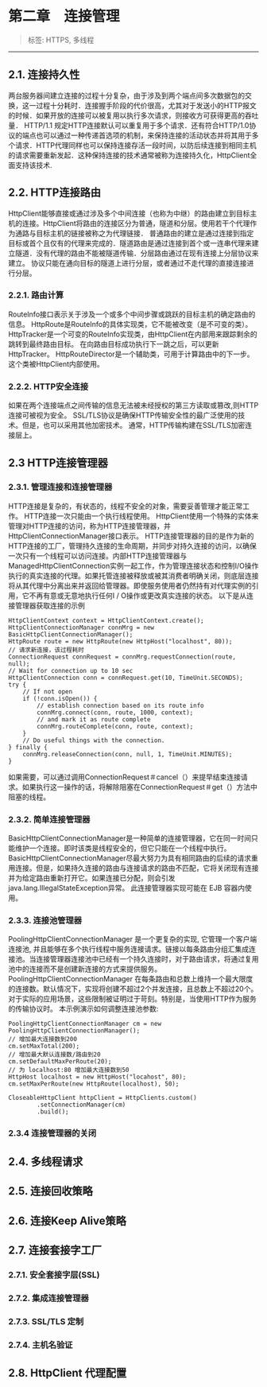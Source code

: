 # 第二章　连接管理

> 标签: HTTPS, 多线程
---
## 2.1. 连接持久性
两台服务器间建立连接的过程十分复杂，由于涉及到两个端点间多次数据包的交换，这一过程十分耗时．连接握手阶段的代价很高，尤其对于发送小的HTTP报文的时候．如果开放的连接可以被复用以执行多次请求，则接收方可获得更高的吞吐量．
HTTP/1.1 规定HTTP连接默认可以重复用于多个请求．还有符合HTTP/1.0协议的端点也可以通过一种传递首选项的机制，来保持连接的活动状态并将其用于多个请求．HTTP代理同样也可以保持连接存活一段时间，以防后续连接到相同主机的请求需要重新发起．这种保持连接的技术通常被称为连接持久化，HttpClient全面支持该技术.

## 2.2. HTTP连接路由
HttpClient能够直接或通过涉及多个中间连接（也称为中继）的路由建立到目标主机的连接。HttpClient将路由的连接区分为普通，隧道和分层。使用若干个代理作为通路与目标主机的链接被称之为代理链接．
普通路由的建立是通过连接到指定目标或首个且仅有的代理来完成的．隧道路由是通过连接到首个或一连串代理来建立隧道．没有代理的路由不能被隧道传输．分层路由通过在现有连接上分层协议来建立。 协议只能在通向目标的隧道上进行分层，或者通过不走代理的直接连接进行分层。

### 2.2.1. 路由计算
RouteInfo接口表示关于涉及一个或多个中间步骤或跳跃的目标主机的确定路由的信息。 HttpRoute是RouteInfo的具体实现类，它不能被改变（是不可变的类）。 HttpTracker是一个可变的RouteInfo实现类，由HttpClient在内部用来跟踪剩余的跳转到最终路由目标。 在向路由目标成功执行下一跳之后，可以更新HttpTracker。 HttpRouteDirector是一个辅助类，可用于计算路由中的下一步。 这个类被HttpClient内部使用。

### 2.2.2. HTTP安全连接
如果在两个连接端点之间传输的信息无法被未经授权的第三方读取或篡改,则HTTP连接可被视为安全。 SSL/TLS协议是确保HTTP传输安全性的最广泛使用的技术。但是，也可以采用其他加密技术。 通常，HTTP传输构建在SSL/TLS加密连接层上。

## 2.3 HTTP连接管理器
### 2.3.1. 管理连接和连接管理器
HTTP连接是复杂的，有状态的，线程不安全的对象，需要妥善管理才能正常工作。 HTTP连接一次只能由一个执行线程使用。 HttpClient使用一个特殊的实体来管理对HTTP连接的访问​​，称为HTTP连接管理器，并HttpClientConnectionManager接口表示。 HTTP连接管理器的目的是作为新的HTTP连接的工厂，管理持久连接的生命周期，并同步对持久连接的访问​​，以确保一次只有一个线程可以访问连接。内部HTTP连接管理器与ManagedHttpClientConnection实例一起工作，作为管理连接状态和控制I/O操作执行的真实连接的代理。如果托管连接被释放或被其消费者明确关闭，则底层连接将从其代理中分离出来并返回给管理器。即使服务使用者仍然持有对代理实例的引用，它不再有意或无意地执行任何I / O操作或更改真实连接的状态。
以下是从连接管理器获取连接的示例
```
HttpClientContext context = HttpClientContext.create();
HttpClientConnectionManager connMrg = new BasicHttpClientConnectionManager();
HttpRoute route = new HttpRoute(new HttpHost("localhost", 80));
// 请求新连接，该过程耗时
ConnectionRequest connRequest = connMrg.requestConnection(route, null);
// Wait for connection up to 10 sec
HttpClientConnection conn = connRequest.get(10, TimeUnit.SECONDS);
try {
    // If not open
    if (!conn.isOpen()) {
        // establish connection based on its route info
        connMrg.connect(conn, route, 1000, context);
        // and mark it as route complete
        connMrg.routeComplete(conn, route, context);
    }
    // Do useful things with the connection.
} finally {
    connMrg.releaseConnection(conn, null, 1, TimeUnit.MINUTES);
}
```
如果需要，可以通过调用ConnectionRequest＃cancel（）来提早结束连接请求。如果执行这一操作的话，将解除阻塞在ConnectionRequest＃get（）方法中阻塞的线程。
### 2.3.2. 简单连接管理器
BasicHttpClientConnectionManager是一种简单的连接管理器，它在同一时间只能维护一个连接。即时该类是线程安全的，但它只能在一个线程中执行。BasicHttpClientConnectionManager尽最大努力为具有相同路由的后续的请求重用连接。但是，如果持久连接的路由与连接请求的路由不匹配，它将关闭现有连接并为给定路由重新打开它。如果连接已分配，则会引发java.lang.IllegalStateException异常。
此连接管理器实现可能在 EJB 容器内使用。
### 2.3.3. 连接池管理器
PoolingHttpClientConnectionManager 是一个更复杂的实现, 它管理一个客户端连接池, 并且能够在多个执行线程中服务连接请求。链接以每条路由分组汇集成连接池。当连接管理器连接池中已经有一个持久连接时，对于路由请求，将通过复用池中的连接而不是创建新连接的方式来提供服务。
PoolingHttpClientConnectionManager 在每条路由和总数上维持一个最大限度的连接数。默认情况下，实现将创建不超过2个并发连接，且总数上不超过20个。对于实际的应用场景，这些限制被证明过于苛刻。特别是，当使用HTTP作为服务的传输协议时。
本示例演示如何调整连接池参数:
```
PoolingHttpClientConnectionManager cm = new PoolingHttpClientConnectionManager();
// 增加最大连接数到200
cm.setMaxTotal(200);
// 增加最大默认连接数/路由到20
cm.setDefaultMaxPerRoute(20);
// 为 localhost:80 增加最大连接数到50
HttpHost localhost = new HttpHost("locahost", 80);
cm.setMaxPerRoute(new HttpRoute(localhost), 50);

CloseableHttpClient httpClient = HttpClients.custom()
        .setConnectionManager(cm)
        .build();
```

### 2.3.4  连接管理器的关闭

## 2.4. 多线程请求
## 2.5. 连接回收策略
## 2.6. 连接Keep Alive策略
## 2.7. 连接套接字工厂
### 2.7.1. 安全套接字层(SSL)
### 2.7.2. 集成连接管理器
### 2.7.3. SSL/TLS 定制
### 2.7.4. 主机名验证

## 2.8. HttpClient 代理配置
